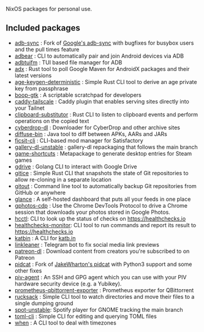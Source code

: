 NixOS packages for personal use.

## Included packages

- [adb-sync] : Fork of [Google's adb-sync] with bugfixes for busybox users and the pull times feature
- [adbear] : CLI to automatically pair and join Android devices via ADB
- [adbtuifm] : TUI based file manager for ADB
- [adx] : Rust tool to poll Google Maven for AndroidX packages and their latest versions
- [age-keygen-deterministic] : Simple Rust CLI tool to derive an age private key from passphrase
- [boop-gtk] : A scriptable scratchpad for developers
- [caddy-tailscale] : Caddy plugin that enables serving sites directly into your Tailnet
- [clipboard-substitutor] : Rust CLI to listen to clipboard events and perform operations on the copied text
- [cyberdrop-dl] : Downloader for CyberDrop and other archive sites
- [diffuse-bin] : Java tool to diff between APKs, AARs and JARs
- [ficsit-cli] : CLI-based mod manager for Satisfactory
- [gallery-dl-unstable] : gallery-dl repackaging that follows the main branch
- [game-shortcuts] : Metapackage to generate desktop entries for Steam games
- [gdrive] : Golang CLI to interact with Google Drive
- [gitice] : Simple Rust CLI that snapshots the state of Git repositories to allow re-cloning in a separate location
- [gitout] : Command line tool to automatically backup Git repositories from GitHub or anywhere
- [glance] :  A self-hosted dashboard that puts all your feeds in one place
- [gphotos-cdp] : Use the Chrome DevTools Protocol to drive a Chrome session that downloads your photos stored in Google Photos.
- [hcctl]: CLI to look up the status of checks on https://healthchecks.io
- [healthchecks-monitor]: CLI tool to run commands and report its result to https://healthchecks.io
- [katbin] : A CLI for [katb.in]
- [linkleaner] : Telegram bot to fix social media link previews
- [patreon-dl] : Download content from creators you're subscribed to on Patreon
- [pidcat] : Fork of [JakeWharton's pidcat] with Python3 support and some other fixes
- [piv-agent] : An SSH and GPG agent which you can use with your PIV hardware security device (e.g. a Yubikey).
- [prometheus-qbittorrent-exporter] : Prometheus exporter for QBittorrent
- [rucksack] : Simple CLI tool to watch directories and move their files to a single dumping ground
- [spot-unstable]: Spotify player for GNOME tracking the main branch
- [toml-cli] : Simple CLI for editing and querying TOML files
- [when] : A CLI tool to deal with timezones

[adb-sync]: https://msfjarvis.dev/g/adb-sync
[adbear]: https://github.com/msfjarvis/adbear
[adbtuifm]: https://github.com/darkhz/adbtuifm
[adx]: https://msfjarvis.dev/g/androidx-release-watcher
[age-keygen-deterministic]: https://github.com/keisentraut/age-keygen-deterministic
[boop-gtk]: https://msfjarvis.dev/g/boop-gtk
[caddy-tailscale]: https://github.com/tailscale/caddy-tailscale
[clipboard-substitutor]: https://msfjarvis.dev/g/clipboard-substitutor
[cyberdrop-dl]: https://github.com/jbsparrow/cyberdropdownloader
[diffuse-bin]: https://github.com/JakeWharton/diffuse
[ficsit-cli]: https://github.com/satisfactorymodding/ficsit-cli
[gallery-dl-unstable]: https://github.com/mikf/gallery-dl
[game-shortcuts]: https://store.steampowered.com
[gdrive]: https://msfjarvis.dev/g/gdrive
[gitice]: https://msfjarvis.dev/g/gitice
[gitout]: https://msfjarvis.dev/g/gitout
[glance]: https://github.com/glanceapp/glance
[google's adb-sync]: https://github.com/google/adb-sync
[gphotos-cdp]: https://msfjarvis.dev/g/gphotos-cdp
[hcctl]: https://msfjarvis.dev/g/healthchecks-rs
[healthchecks-monitor]: https://msfjarvis.dev/g/healthchecks-rs
[jakewharton's pidcat]: https://github.com/JakeWharton/pidcat
[katb.in]: https://katb.in
[katbin]: https://github.com/SphericalKat/katbin-cli
[linkleaner]: https://msfjarvis.dev/g/linkleaner
[patreon-dl]: https://github.com/PrivateGER/patreon-dl
[pidcat]: https://msfjarvis.dev/g/pidcat
[piv-agent]: https://github.com/smlx/piv-agent
[prometheus-qbittorrent-exporter]: https://github.com/esanchezm/prometheus-qbittorrent-exporter
[rucksack]: https://msfjarvis.dev/g/rucksack
[spot-unstable]: https://github.com/xou816/spot
[toml-cli]: https://github.com/gnprice/toml-cli
[when]: https://github.com/mitsuhiko/when
